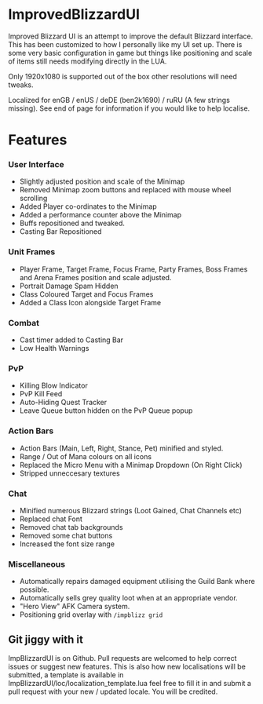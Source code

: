 ImprovedBlizzardUI
==================

Improved Blizzard UI is an attempt to improve the default Blizzard interface. This has been customized to how I personally like my UI set up. There is some very basic configuration in game but things like positioning and scale of items still needs modifying directly in the LUA.

Only 1920x1080 is supported out of the box other resolutions will need tweaks.

Localized for enGB / enUS / deDE (ben2k1690) / ruRU (A few strings missing). See end of page for information if you would like to help localise.

# Features

### User Interface

* Slightly adjusted position and scale of the Minimap
* Removed Minimap zoom buttons and replaced with mouse wheel scrolling
* Added Player co-ordinates to the Minimap
* Added a performance counter above the Minimap
* Buffs repositioned and tweaked.
* Casting Bar Repositioned

### Unit Frames

* Player Frame, Target Frame, Focus Frame, Party Frames, Boss Frames and Arena Frames position and scale adjusted.
* Portrait Damage Spam Hidden
* Class Coloured Target and Focus Frames
* Added a Class Icon alongside Target Frame

### Combat

* Cast timer added to Casting Bar
* Low Health Warnings

### PvP

* Killing Blow Indicator
* PvP Kill Feed
* Auto-Hiding Quest Tracker
* Leave Queue button hidden on the PvP Queue popup

### Action Bars

* Action Bars (Main, Left, Right, Stance, Pet) minified and styled.
* Range / Out of Mana colours on all icons
* Replaced the Micro Menu with a Minimap Dropdown (On Right Click)
* Stripped unneccesary textures

### Chat
* Minified numerous Blizzard strings (Loot Gained, Chat Channels etc)
* Replaced chat Font
* Removed chat tab backgrounds
* Removed some chat buttons
* Increased the font size range

### Miscellaneous

* Automatically repairs damaged equipment utilising the Guild Bank where possible.
* Automatically sells grey quality loot when at an appropriate vendor.
* "Hero View" AFK Camera system.
* Positioning grid overlay with `/impblizz grid`

## Git jiggy with it

ImpBlizzardUI is on Github. Pull requests are welcomed to help correct issues or suggest new features. This is also how new localisations will be submitted, a template is available in ImpBlizzardUI/loc/localization_template.lua feel free to fill it in and submit a pull request with your new / updated locale. You will be credited.
